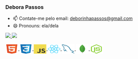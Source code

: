### Debora Passos 
- 📫 Contate-me pelo email: deborinhapassos@gmail.com
- 😄 Pronouns: ela/dela

<div>
  <a href="https://github.com/DeboraPassos-neo">
  <img height="150em" src="https://github-readme-stats.vercel.app/api?username=DeboraPassos-neo&show_icons=true&theme=synthwave&include_all_commits=true&count_private=true"/>
  <img height="150em" src="https://github-readme-stats.vercel.app/api/top-langs/?username=DeboraPassos-neo&layout=compact&langs_count=7&theme=synthwave"/>
</div>

<div style="display: inline_block"><br>
   <img align="center" alt="Deh-HTML" height="30" width="40" src="https://raw.githubusercontent.com/devicons/devicon/master/icons/html5/html5-original.svg">
  <img align="center" alt="Deh-CSS" height="30" width="40" src="https://raw.githubusercontent.com/devicons/devicon/master/icons/css3/css3-original.svg"> 
  <img align="center" alt="Deh-Js" height="30" width="40" src="https://github.com/devicons/devicon/blob/master/icons/javascript/javascript-original.svg">
  <img align="center" alt="Deh-React" height="30" width="40" src="https://raw.githubusercontent.com/devicons/devicon/master/icons/react/react-original.svg">
  <img align="center" alt="Deh-Mysql" height="30" width="40" src="https://github.com/devicons/devicon/blob/master/icons/mysql/mysql-original.svg">
  <img align="center" alt="Deh-MongoDB" height="30" width="40" src="https://github.com/devicons/devicon/blob/master/icons/mongodb/mongodb-original.svg">
  <img align="center" alt="Deh-NodeJS" height="30" width="40" src="https://github.com/devicons/devicon/blob/master/icons/nodejs/nodejs-original.svg">
</div>
 
